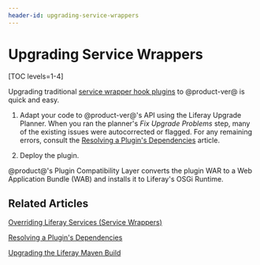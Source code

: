 ```yaml
---
header-id: upgrading-service-wrappers
---
```


# Upgrading Service Wrappers

[TOC levels=1-4]

Upgrading traditional 
[service wrapper hook plugins](/docs/6-2/tutorials/-/knowledge_base/t/overriding-a-portal-service-using-a-hook) 
to @product-ver@ is quick and easy. 

1.  Adapt your code to @product-ver@'s API using the Liferay Upgrade Planner. When
    you ran the planner's *Fix Upgrade Problems* step, many of the existing
    issues were autocorrected or flagged. For any remaining errors, consult the
    [Resolving a Plugin's Dependencies](/docs/7-0/tutorials/-/knowledge_base/t/resolving-a-plugins-dependencies)
    article.

2.  Deploy the plugin. 

@product@'s Plugin Compatibility Layer converts the plugin WAR to a Web
Application Bundle (WAB) and installs it to Liferay's OSGi Runtime. 

## Related Articles

[Overriding Liferay Services \(Service Wrappers\)](/docs/7-0/tutorials/-/knowledge_base/t/customizing-liferay-services-service-wrappers)

[Resolving a Plugin's Dependencies](/docs/7-0/tutorials/-/knowledge_base/t/resolving-a-plugins-dependencies)

[Upgrading the Liferay Maven Build](/docs/7-0/tutorials/-/knowledge_base/t/upgrading-the-liferay-maven-build)
